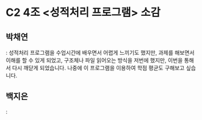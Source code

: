 # C2 4조 <성적처리 프로그램> 소감

## 박채연</br>
: 성적처리 프로그램을 수업시간에 배우면서 어렵게 느끼기도 했지만, 과제를 해보면서 이해를 할 수 있게 되었고, 구조체나 파일 읽어오는 방식을 저번에 했지만, 이번을 통해서 다시 깨닫게 되었습니다. 나중에 이 프로그램을 이용하여 학점 평균도 구해보고 싶습니다.  
## 백지은</br>
:
